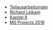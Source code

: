 * [Teilausarbeitungen](/Teilausarbeitungen/)
* [Richard Leikam](/Teilausarbeitungen/Richard_Leikam.md)
* [Kapitel 8](/Teilausarbeitungen/Ausarbeitung_Kapitel_8.md)
* [MS Projects 2019](/Teilausarbeitungen/MS_Projects_2019.md)
